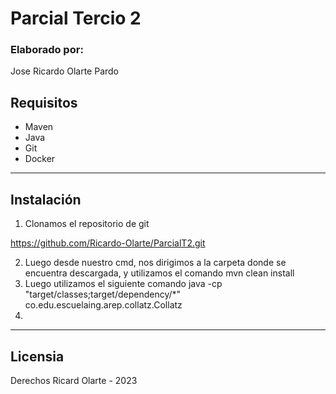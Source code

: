 # Parcial Tercio 2
### Elaborado por:
Jose Ricardo Olarte Pardo

## Requisitos
 - Maven
 - Java
 - Git
 - Docker
_______________________

## Instalación
1. Clonamos el repositorio de git


https://github.com/Ricardo-Olarte/ParcialT2.git

2. Luego desde nuestro cmd, nos dirigimos a la carpeta donde se encuentra descargada, y utilizamos el comando
   mvn clean install
3. Luego utilizamos el siguiente comando
   java -cp "target/classes;target/dependency/*" co.edu.escuelaing.arep.collatz.Collatz
5.
 

_______________________
## Licensia
Derechos Ricard Olarte - 2023
